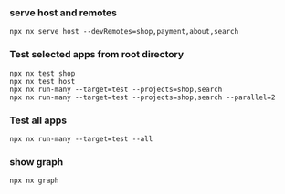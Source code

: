 ### serve host and remotes
```
npx nx serve host --devRemotes=shop,payment,about,search
```

### Test selected apps from root directory
```
npx nx test shop
npx nx test host
npx nx run-many --target=test --projects=shop,search
npx nx run-many --target=test --projects=shop,search --parallel=2
```

### Test all apps
```
npx nx run-many --target=test --all
```

### show graph

```
npx nx graph
```